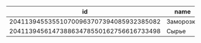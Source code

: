 | id | name |
| --- | --- |
| 204113945535510700963707394085932385082 | Заморозка |
| 204113945614738863478550162756616733498 | Сырье |
